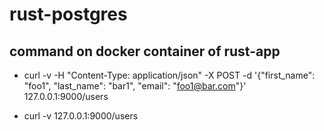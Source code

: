 # rust-postgres

## command on docker container of rust-app

- curl -v -H "Content-Type: application/json" -X POST -d '{"first_name": "foo1", "last_name": "bar1", "email": "foo1@bar.com"}' 127.0.0.1:9000/users

- curl -v 127.0.0.1:9000/users
